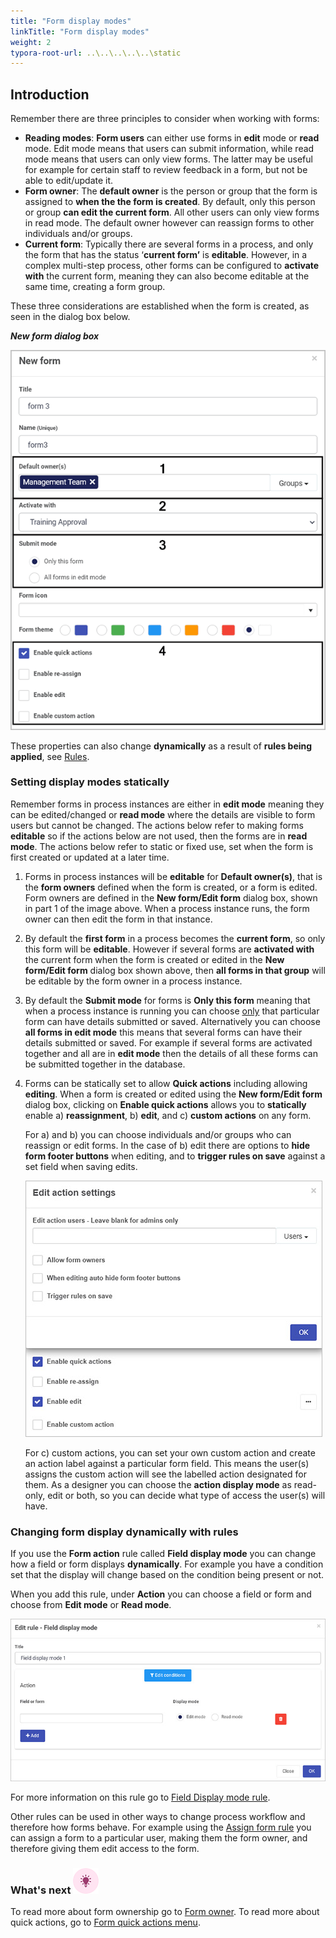 ```yaml
---
title: "Form display modes"
linkTitle: "Form display modes"
weight: 2
typora-root-url: ..\..\..\..\..\static
---
```


## Introduction

Remember there are three principles to consider when working with forms:

- **Reading modes**: **Form users** can either use forms in **edit** mode or **read** mode. Edit mode means that users can submit information, while read mode means that users can only view forms. The latter may be useful for example for certain staff to review feedback in a form, but not be able to edit/update it.
- **Form owner**: The **default owner** is the person or group that the form is assigned to **when the the form is created**. By default, only this person or group **can edit the current form**. All other users can only view forms in read mode. The default owner however can reassign forms to other individuals and/or groups.
- **Current form**: Typically there are several forms in a process, and only the form that has the status ‘**current form’** is **editable**. However, in a complex multi-step process, other forms can be configured to **activate with** the current form, meaning they can also become editable at the same time, creating a form group.

These three considerations are established when the form is created, as seen in the dialog box below. 

***New form dialog box***

![New form dialog box](/images/newformsegments-1.gif)

These properties can also change **dynamically** as a result of **rules being applied**, see [Rules](/docs/platform/rules/).

### Setting display modes statically

Remember forms in process instances are either in **edit mode** meaning they can be edited/changed or **read mode** where the details are visible to form users but cannot be changed. The actions below refer to making forms **editable** so if the actions below are not used, then the forms are in **read mode**. The actions below refer to static or fixed use, set when the form is first created or updated at a later time.

1. Forms in process instances will be **editable** for **Default owner(s)**, that is the **form owners** defined when the form is created, or a form is edited. Form owners are defined in the **New form/Edit form** dialog box, shown in part 1 of the image above.  When a process instance runs, the form owner can then edit the form in that instance. 

2. By default the **first form** in a process becomes the **current form**, so only this form will be **editable**. However if several forms are **activated with** the current form when the form is created or edited in the **New form/Edit form** dialog box shown above, then **all forms in that group** will be editable by the form owner in a process instance.

3. By default the **Submit mode** for forms is **Only this form** meaning that when a process instance is running you can choose <u>only</u> that particular form can have details submitted or saved. Alternatively you can choose **all forms in edit mode** this means that several forms can have their details submitted or saved. For example if several forms are activated together and all are in **edit mode** then the details of all these forms can be submitted together in the database.

4. Forms can be statically set to allow **Quick actions** including allowing **editing**. When a form is created or edited using the **New form/Edit form** dialog box, clicking on **Enable quick actions** allows you to **statically** enable a) **reassignment**, b) **edit**, and c) **custom actions** on any form. 

   For a) and b) you can choose individuals and/or groups who can reassign or edit forms. In the case of b) edit there are options to **hide form footer buttons** when editing, and to **trigger rules on save** against a set field when saving edits. 

   ![Enable edit action](/../content/docs/enable-edit-action.jpg)

   For c) custom actions, you can set your own custom action and create an action label against a particular form field. This means the user(s) assigns the custom action will see the labelled action designated for them. As a designer you can choose the **action display mode** as read-only, edit or both, so you can decide what type of access the user(s) will have.

### Changing form display dynamically with rules
If you use the **Form action** rule called **Field display mode** you can change how a field or form displays **dynamically**. For example you have a condition set that the display will change based on the condition being present or not.

When you add this rule, under **Action** you can choose a field or form and choose from **Edit mode** or **Read mode**. 

![Field display rule](/images/field-display-rule.jpg)

For more information on this rule go to [Field Display mode rule](/docs/platform/rules/form-actions/field-display-mode/).

Other rules can be used in other ways to change process workflow and therefore how forms behave. For example using the [Assign form rule](/docs/platform/rules/workflow/assign-form/) you can assign a form to a particular user, making them the form owner, and therefore giving them edit access to the form.

### What's next  ![Idea icon](/images/18.png) ###

To read more about form ownership go to [Form owner](/docs/platform/application-designer/forms/form-owners/).
To read more about quick actions, go to [Form quick actions menu](docs/platform/application-designer/forms/form-quick-action/).